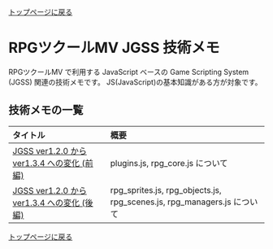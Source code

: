 [トップページに戻る](../README.ja.md)

# RPGツクールMV JGSS 技術メモ

RPGツクールMV で利用する JavaScript ベースの Game Scripting System (JGSS) 関連の技術メモです。 JS(JavaScript)の基本知識がある方が対象です。

## 技術メモの一覧

| タイトル | 概要 |
|:-----------|:-------------|
| [JGSS ver1.2.0 から ver1.3.4 への変化 (前編)](201401-jgss134.md) | plugins.js, rpg_core.js について |
| [JGSS ver1.2.0 から ver1.3.4 への変化 (後編)](201401-jgss134_2.md) | rpg_sprites.js, rpg_objects.js, rpg_scenes.js, rpg_managers.js について |

[トップページに戻る](../README.ja.md)
